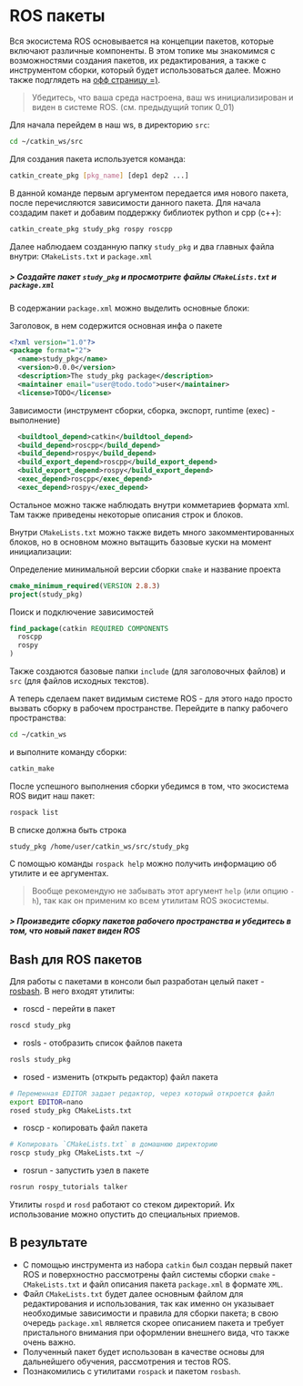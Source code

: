 # ROS пакеты


Вся экосистема ROS основывается на концепции пакетов, которые включают различные компоненты. В этом топике мы знакомимся с возможностями создания пакетов, их редактирования, а также c инструментом сборки, который будет использоваться далее. Можно также подглядеть на [офф страницу =)](http://wiki.ros.org/ROS/Tutorials/CreatingPackage).

> Убедитесь, что ваша среда настроена, ваш ws инициализирован и виден в системе ROS. (см. предыдущий топик 0_01)

Для начала перейдем в наш ws, в директорию `src`:
```bash
cd ~/catkin_ws/src
```

Для создания пакета используется команда:
```bash
catkin_create_pkg [pkg_name] [dep1 dep2 ...]
```

В данной команде первым аргументом передается имя нового пакета, после перечисляются зависимости данного пакета.
Для начала создадим пакет и добавим поддержку библиотек python и cpp (c++):
```bash
catkin_create_pkg study_pkg rospy roscpp
```

Далее наблюдаем созданную папку `study_pkg` и два главных файла внутри: `CMakeLists.txt` и `package.xml`

##### > Создайте пакет `study_pkg` и просмотрите файлы `CMakeLists.txt` и `package.xml`

В содержании `package.xml` можно выделить основные блоки:  

Заголовок, в нем содержится основная инфа о пакете
```xml
<?xml version="1.0"?>
<package format="2">
  <name>study_pkg</name>
  <version>0.0.0</version>
  <description>The study_pkg package</description>
  <maintainer email="user@todo.todo">user</maintainer>
  <license>TODO</license>
```

Зависимости (инструмент сборки, сборка, экспорт, runtime (exec) - выполнение)
```xml
  <buildtool_depend>catkin</buildtool_depend>
  <build_depend>roscpp</build_depend>
  <build_depend>rospy</build_depend>
  <build_export_depend>roscpp</build_export_depend>
  <build_export_depend>rospy</build_export_depend>
  <exec_depend>roscpp</exec_depend>
  <exec_depend>rospy</exec_depend>
```

Остальное можно также наблюдать внутри комметариев формата xml. Там также приведены некоторые описания строк и блоков.

Внутри `CMakeLists.txt` можно также видеть много закомментированных блоков, но в основном можно вытащить базовые куски на момент инициализации:  

Определение минимальной версии сборки `cmake` и название проекта
```cmake
cmake_minimum_required(VERSION 2.8.3)
project(study_pkg)
```

Поиск и подключение зависимостей
```cmake
find_package(catkin REQUIRED COMPONENTS
  roscpp
  rospy
)
```

Также создаются базовые папки `include` (для заголовочных файлов) и `src` (для файлов исходных текстов).  

А теперь сделаем пакет видимым системе ROS - для этого надо просто вызвать сборку в рабочем пространстве. Перейдите в папку рабочего пространства:
```bash
cd ~/catkin_ws
```
и выполните команду сборки:
```bash
catkin_make
```

После успешного выполнения сборки убедимся в том, что экосистема ROS видит наш пакет:
```bash
rospack list
```

В списке должна быть строка
```
study_pkg /home/user/catkin_ws/src/study_pkg
```

С помощью команды `rospack help` можно получить информацию об утилите и ее аргументах.

> Вообще рекомендую не забывать этот аргумент `help` (или опцию `-h`), так как он применим ко всем утилитам ROS экосистемы. 

##### > Произведите сборку пакетов рабочего пространства и убедитесь в том, что новый пакет виден ROS


## Bash для ROS пакетов

Для работы с пакетами в консоли был разработан целый пакет - [rosbash](http://wiki.ros.org/rosbash). 
В него входят утилиты:
- roscd - перейти в пакет
```bash
roscd study_pkg
```
- rosls - отобразить список файлов пакета
```bash
rosls study_pkg
```
- rosed - изменить (открыть редактор) файл пакета
```bash
# Переменная EDITOR задает редактор, через который откроется файл
export EDITOR=nano
rosed study_pkg CMakeLists.txt
```
- roscp - копировать файл пакета
```bash
# Копировать `CMakeLists.txt` в домашнюю директорию
roscp study_pkg CMakeLists.txt ~/
```
- rosrun - запустить узел в пакете
```bash
rosrun rospy_tutorials talker
```
Утилиты `rospd` и `rosd` работают со стеком директорий. Их использование можно опустить до специальных приемов.

## В результате

- С помощью инструмента из набора `catkin` был создан первый пакет ROS и поверхностно рассмотрены файл системы сборки `cmake` - `CMakeLists.txt` и файл описания пакета `package.xml` в формате `XML`.
- Файл `CMakeLists.txt` будет далее основным файлом для редактирования и использования, так как именно он указывает необходимые зависимости и правила для сборки пакета; в свою очередь `package.xml` является скорее описанием пакета и требует пристального внимания при оформлении внешнего вида, что также очень важно.
- Полученный пакет будет использован в качестве основы для дальнейшего обучения, рассмотрения и тестов ROS.
- Познакомились с утилитами `rospack` и пакетом `rosbash`.
